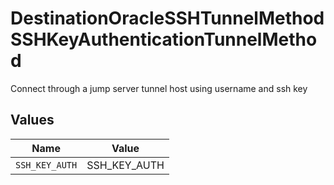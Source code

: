 # DestinationOracleSSHTunnelMethodSSHKeyAuthenticationTunnelMethod

Connect through a jump server tunnel host using username and ssh key


## Values

| Name           | Value          |
| -------------- | -------------- |
| `SSH_KEY_AUTH` | SSH_KEY_AUTH   |